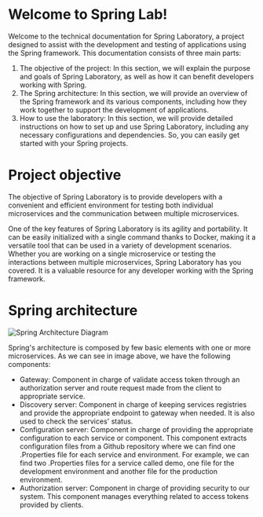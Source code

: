 # Welcome to Spring Lab!
Welcome to the technical documentation for Spring Laboratory, a project designed to assist with the development and testing of applications using the Spring framework. This documentation consists of three main parts:
1. The objective of the project: In this section, we will explain the purpose and goals of Spring Laboratory, as well as how it can benefit developers working with Spring.
2. The Spring architecture: In this section, we will provide an overview of the Spring framework and its various components, including how they work together to support the development of applications. 
3. How to use the laboratory: In this section, we will provide detailed instructions on how to set up and use Spring Laboratory, including any necessary configurations and dependencies. So, you can easily get started with your Spring projects.

# Project objective
The objective of Spring Laboratory is to provide developers with a convenient and efficient environment for testing both individual microservices and the communication between multiple microservices.

One of the key features of Spring Laboratory is its agility and portability. It can be easily initialized with a single command thanks to Docker, making it a versatile tool that can be used in a variety of development scenarios. Whether you are working on a single microservice or testing the interactions between multiple microservices, Spring Laboratory has you covered. It is a valuable resource for any developer working with the Spring framework.

# Spring architecture
![Spring Architecture Diagram](https://i.ibb.co/KN6YWR2/Spring-Architecture.jpg)

Spring's architecture is composed by few basic elements with one or more microservices. As we can see in image above, we have the following components:
- Gateway: Component in charge of validate access token through an authorization server and route request made from the client to appropriate service.
- Discovery server: Component in charge of keeping services registries and provide the appropriate endpoint to gateway when needed. It is also used to check the services' status.
- Configuration server: Component in charge of providing the appropriate configuration to each service or component. This component extracts configuration files from a Github repository where we can find one .Properties file for each service and environment. For example, we can find two .Properties files for a service called demo, one file for the development environment and another file for the production environment.
- Authorization server: Component in charge of providing security to our system. This component manages everything related to access tokens provided by clients.
